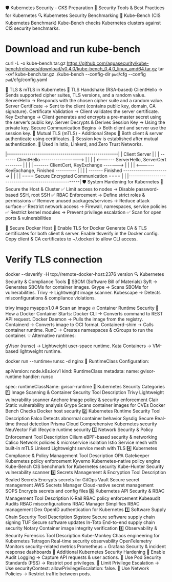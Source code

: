 🛡️ Kubernetes Security - CKS Preparation
📌 Security Tools & Best Practices for Kubernetes
🔍 Kubernetes Security Benchmarking
📌 Kube-Bench (CIS Kubernetes Benchmark)
Kube-Bench checks Kubernetes clusters against CIS security benchmarks.

# Download and run kube-bench
curl -L -o kube-bench.tar.gz https://github.com/aquasecurity/kube-bench/releases/download/v0.4.0/kube-bench_0.4.0_linux_amd64.tar.gz
tar -xvf kube-bench.tar.gz
./kube-bench --config-dir `pwd`/cfg --config `pwd`/cfg/config.yaml

🔐 TLS & mTLS in Kubernetes
📌 TLS Handshake (RSA-based)
ClientHello → Sends supported cipher suites, TLS versions, and a random value.
ServerHello → Responds with the chosen cipher suite and a random value.
Server Certificate → Sent to the client (contains public key, domain, CA signature).
Certificate Validation → Client validates the server certificate.
Key Exchange → Client generates and encrypts a pre-master secret using the server’s public key.
Server Decrypts & Derives Session Key → Using the private key.
Secure Communication Begins → Both client and server use the session key.
📌 Mutual TLS (mTLS) - Additional Steps
🔹 Both client & server authenticate using certificates.
🔹 Session key is established after mutual authentication.
🔹 Used in Istio, Linkerd, and Zero Trust Networks.

|------------------------------------------------------|
| Client                                       Server  |
|  | ------- ClientHello ------------------>  |       |
|  | <------ ServerHello, ServerCert -------- |       |
|  | ------- ClientCert, KeyExchange -------> |       |
|  | <------ KeyExchange, Finished ---------- |       |
|  | ------- Finished ----------------------> |       |
|  | ==== Secure Encrypted Communication ==== |       |
|------------------------------------------------------|
🛡️ System Hardening for Kubernetes
📌 Secure the Host & Cluster
✅ Limit access to nodes → Disable password-based SSH, root SSH
✅ RBAC Enforcement → Define strict roles & permissions
✅ Remove unused packages/services → Reduce attack surface
✅ Restrict network access → Firewall, namespaces, service policies
✅ Restrict kernel modules → Prevent privilege escalation
✅ Scan for open ports & vulnerabilities

🔑 Secure Docker Host
📌 Enable TLS for Docker
Generate CA & TLS certificates for both client & server.
Enable tlsverify in the Docker config.
Copy client & CA certificates to ~/.docker/ to allow CLI access.

# Verify TLS connection
docker --tlsverify -H tcp://remote-docker-host:2376 version
🔍 Kubernetes Security & Compliance Tools
📌 SBOM (Software Bill of Materials)
Syft → Generates SBOMs for container images.
Grype → Scans SBOMs for vulnerabilities.
Trivy → Lightweight image scanner.
Kubescape → Detects misconfigurations & compliance violations.

trivy image myapp:v1.0  # Scan an image
🔥 Container Runtime Security
📌 How a Docker Container Starts:
Docker CLI → Converts command to REST API request.
Docker Daemon → Pulls the image from the registry.
Containerd → Converts image to OCI format.
Containerd-shim → Calls container runtime.
RunC → Creates namespaces & cGroups to run the container.
💡 Alternative runtimes:

gVisor (runsc) → Lightweight user-space runtime.
Kata Containers → VM-based lightweight runtime.

docker run --runtime=runsc -d nginx
📌 RuntimeClass Configuration:

apiVersion: node.k8s.io/v1
kind: RuntimeClass
metadata:
  name: gvisor-runtime
handler: runsc

spec:
  runtimeClassName: gvisor-runtime
🔐 Kubernetes Security Categories
1️⃣ Image Scanning & Container Security
Tool	Description
Trivy	Lightweight vulnerability scanner
Anchore	Image policy & security enforcement
Clair	Static vulnerability analysis
Grype	Scans container images for CVEs
Docker Bench	Checks Docker host security
2️⃣ Kubernetes Runtime Security
Tool	Description
Falco	Detects abnormal container behavior
Sysdig Secure	Real-time threat detection
Prisma Cloud	Comprehensive Kubernetes security
NeuVector	Full lifecycle runtime security
3️⃣ Network Security & Policy Enforcement
Tool	Description
Cilium	eBPF-based security & networking
Calico	Network policies & microservice isolation
Istio	Service mesh with built-in mTLS
Linkerd	Lightweight service mesh with TLS
4️⃣ Kubernetes Compliance & Policy Management
Tool	Description
OPA Gatekeeper	Kubernetes policy enforcement
Kyverno	Kubernetes-native policy engine
Kube-Bench	CIS benchmark for Kubernetes security
Kube-Hunter	Security vulnerability scanner
5️⃣ Secrets Management & Encryption
Tool	Description
Sealed Secrets	Encrypts secrets for GitOps
Vault	Secure secret management
AWS Secrets Manager	Cloud-native secret management
SOPS	Encrypts secrets and config files
6️⃣ Kubernetes API Security & RBAC Management
Tool	Description
K-Rail	RBAC policy enforcement
Kubeaudit	Audits RBAC misconfigurations
RBAC Manager	Simplifies RBAC management
Dex	OpenID authentication for Kubernetes
7️⃣ Software Supply Chain Security
Tool	Description
Sigstore	Secure software supply chain signing
TUF	Secure software updates
In-Toto	End-to-end supply chain security
Notary	Container image integrity verification
8️⃣ Observability & Security Forensics
Tool	Description
Kube-Monkey	Chaos engineering for Kubernetes
Tetragon	Real-time security observability
OpenTelemetry	Monitors security-related metrics
Prometheus + Grafana	Security & incident response dashboards
🚀 Additional Kubernetes Security Hardening
🔹 Enable Audit Logging → Capture API requests & user actions.
🔹 Use Pod Security Standards (PSS) → Restrict pod privileges.
🔹 Limit Privilege Escalation → Use securityContext: allowPrivilegeEscalation: false.
🔹 Use Network Policies → Restrict traffic between pods.
